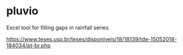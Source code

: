 # pluvio
Excel tool for filling gaps in rainfall series

https://www.teses.usp.br/teses/disponiveis/18/18139/tde-15052018-184034/pt-br.php
